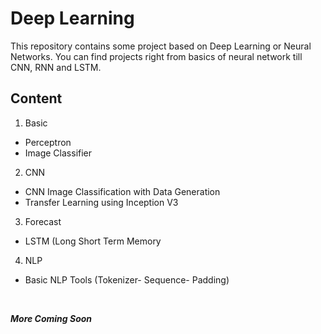 # Deep Learning 

This repository contains some project based on Deep Learning or Neural Networks. You can find projects right from basics of neural network till CNN, RNN and LSTM.


## Content 

1. Basic 
  * Perceptron
  * Image Classifier
2. CNN
  * CNN Image Classification with Data Generation
  * Transfer Learning using Inception V3
3. Forecast
  * LSTM (Long Short Term Memory
4. NLP
  * Basic NLP Tools (Tokenizer- Sequence- Padding)
<br>

***More Coming Soon***
